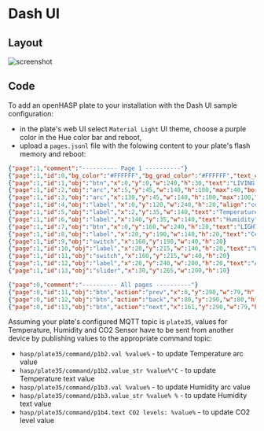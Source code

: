 
<h1>Dash UI</h1>

<h2>Layout</h2>

![screenshot](../../assets/images/screenshots/dashui-060.png)

<h2>Code</h2>

To add an openHASP plate to your installation with the Dash UI sample configuration:

- in the plate's web UI select `Material Light` UI theme, choose a purple color in the Hue color bar and reboot,
- upload a `pages.jsonl` file with the folowing content to your plate's flash memory and reboot:

```json linenums="1"
{"page":1,"comment":"---------- Page 1 ----------"}
{"page":1,"id":0,"bg_color":"#FFFFFF","bg_grad_color":"#FFFFFF","text_color":"#000000","radius":0,"border_side":0}
{"page":1,"id":1,"obj":"btn","x":0,"y":0,"w":240,"h":30,"text":"LIVING ROOM","value_font":22,"bg_color":"#2C3E50","bg_grad_color":"#2C3E50","text_color":"#FFFFFF","radius":0,"border_side":0}
{"page":1,"id":2,"obj":"arc","x":5,"y":45,"w":140,"h":100,"max":40,"border_side":0,"type":0,"rotation":0,"start_angle":180,"end_angle":0,"start_angle10":180,"value_font":12,"value_ofs_x":-19,"value_ofs_y":-4,"bg_opa":0}
{"page":1,"id":3,"obj":"arc","x":130,"y":45,"w":140,"h":100,"max":100,"border_side":0,"type":0,"start_angle":180,"end_angle":0,"start_angle1":180,"value_font":12,"value_color":"#000000","value_ofs_x":-19,"value_ofs_y":-4,"bg_opa":0}
{"page":1,"id":4,"obj":"label","x":0,"y":120,"w":240,"h":20,"align":"center","text":"CO2 levels: ","radius":0,"border_side":0}
{"page":1,"id":5,"obj":"label","x":2,"y":35,"w":140,"text":"Temperature"}
{"page":1,"id":6,"obj":"label","x":140,"y":35,"w":140,"text":"Humidity"}
{"page":1,"id":7,"obj":"btn","x":0,"y":160,"w":240,"h":20,"text":"LIGHTS","bg_color":"#F1C40F","text_color":"#FFFFFF","radius":0,"border_side":0}
{"page":1,"id":8,"obj":"label","x":20,"y":190,"w":140,"h":20,"text":"Ceiling Light"}
{"page":1,"id":9,"obj":"switch","x":160,"y":190,"w":40,"h":20}
{"page":1,"id":10,"obj":"label","x":20,"y":215,"w":140,"h":20,"text":"Wall Light"}
{"page":1,"id":11,"obj":"switch","x":160,"y":215,"w":40,"h":20}
{"page":1,"id":12,"obj":"label","x":20,"y":240,"w":200,"h":20,"text":"Ambient Light"}
{"page":1,"id":13,"obj":"slider","x":30,"y":265,"w":200,"h":10}

{"page":0,"comment":"---------- All pages ----------"}
{"page":0,"id":11,"obj":"btn","action":"prev","x":0,"y":290,"w":79,"h":32,"bg_color":"#34495E","text":"\uE141","text_color":"#000000","radius":0,"border_side":0,"text_font":32}
{"page":0,"id":12,"obj":"btn","action":"back","x":80,"y":290,"w":80,"h":32,"bg_color":"#34495E","text":"\uE2DC","text_color":"#000000","radius":0,"border_side":0,"text_font":24}
{"page":0,"id":13,"obj":"btn","action":"next","x":161,"y":290,"w":79,"h":32,"bg_color":"#34495E","text":"\uE142","text_color":"#000000","radius":0,"border_side":0,"text_font":32}
```

Assuming your plate's configured MQTT topic is `plate35`, values for Temperature, Humidity and CO2 Sensor have to be sent from another device by publishing values to the appropriate command topic:

- `hasp/plate35/command/p1b2.val %value%` - to update Temperature arc value
- `hasp/plate35/command/p1b2.value_str %value%°C` - to update Temperature text value
- `hasp/plate35/command/p1b3.val %value%` - to update Humidity arc value 
- `hasp/plate35/command/p1b3.value_str %value% %` - to update Humidity text value
- `hasp/plate35/command/p1b4.text CO2 levels: %value%` - to update CO2 level value

